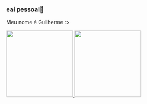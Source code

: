 ### eai pessoal👋

Meu nome é Guilherme :>
<!--
**guilhermehgubany/guilhermehgubany** is a ✨ _special_ ✨ repository because its `README.md` (this file) appears on your GitHub profile.

Here are some ideas to get you started:

<div> <!-- <div align="center"> -->
  <a href="https://github.com/guilhermehgubany">
  <img height="180em" src="https://github-readme-stats.vercel.app/api?username=guilhermehgubany&show_icons=true&theme=tokyonight&include_all_commits=true&count_private=true"/>
  <img height="180em" src="https://github-readme-stats.vercel.app/api/top-langs/?username=guilhermehgubany&layout=compact&langs_count=7&theme=tokyonight"/>
</div>

